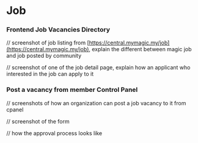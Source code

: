 # Job

### Frontend Job Vacancies Directory

// screenshot of job listing from [https://central.mymagic.my/job](https://central.mymagic.my/job), explain the different between magic job and job posted by community

// screenshot of one of the job detail page, explain how an applicant who interested in the job can apply to it

### Post a vacancy from member Control Panel

// screenshots of how an organization can post a job vacancy to it from cpanel

// screenshot of the form

// how the approval process looks like

